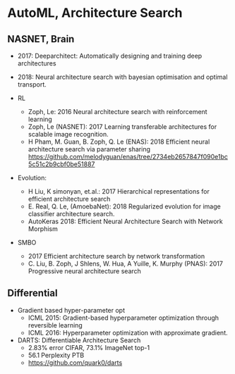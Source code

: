 # AutoML, Architecture Search

## NASNET, Brain
- 2017: Deeparchitect: Automatically designing and training deep
architectures
- 2018: Neural architecture search with bayesian optimisation and optimal transport.

- RL
	- Zoph, Le: 2016 Neural architecture search with reinforcement learning
	- Zoph, Le (NASNET): 2017 Learning transferable architectures for scalable image recognition.
	- H Pham, M. Guan, B. Zoph, Q. Le (ENAS): 2018 Efficient neural architecture search via parameter sharing https://github.com/melodyguan/enas/tree/2734eb2657847f090e1bc5c51c2b9cbf0be51887
- Evolution:
	- H Liu, K simonyan, et.al.: 2017 Hierarchical representations for efficient architecture search
	- E. Real, Q. Le, (AmoebaNet): 2018 Regularized evolution for image classifier architecture search.
	- AutoKeras 2018: Efficient Neural Architecture Search with Network Morphism
- SMBO
	- 2017 Efficient architecture search by network transformation
	- C. Liu, B. Zoph, J Shlens, W. Hua, A Yuille, K. Murphy (PNAS): 2017 Progressive neural architecture search

## Differential
- Gradient based hyper-parameter opt
	- ICML 2015: Gradient-based hyperparameter optimization through reversible learning
	- ICML 2016: Hyperparameter optimization with approximate gradient.
- DARTS: Differentiable Architecture Search
	- 2.83% error CIFAR, 73.1% ImageNet top-1
	- 56.1 Perplexity PTB
	- https://github.com/quark0/darts

